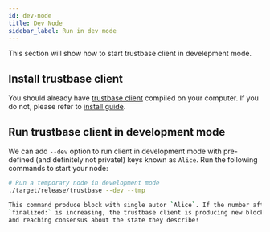 ```yaml
---
id: dev-node
title: Dev Node
sidebar_label: Run in dev mode
---
```


This section will show how to start trustbase client in develepment mode.

## Install trustbase client

You should already have
[trustbase client](https://github.com/TrustBase/trustbase)
compiled on your computer.
If you do not, please refer to [install guide](install.md).

## Run trustbase client in development mode

We can add `--dev` option to run client in development mode with pre-defined
(and definitely not private!) keys known as `Alice`.
Run the following commands to start your node:

```bash
# Run a temporary node in development mode
./target/release/trustbase --dev --tmp

This command produce block with single autor `Alice`. If the number after
`finalized:` is increasing, the trustbase client is producing new blocks
and reaching consensus about the state they describe!